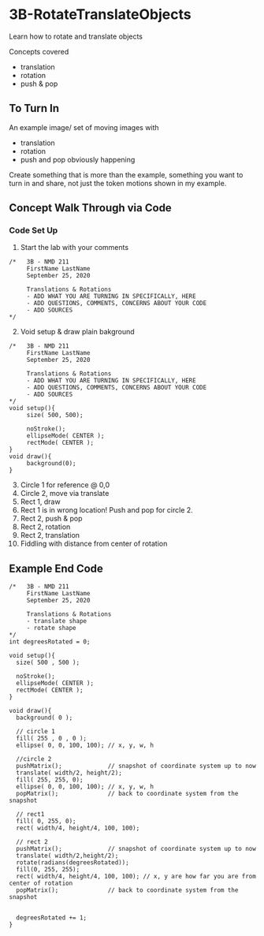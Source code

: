 # 3B-RotateTranslateObjects
Learn how to rotate and translate objects

Concepts covered
- translation
- rotation
- push & pop

## To Turn In
An example image/ set of moving images with
- translation
- rotation
- push and pop obviously happening

Create something that is more than the example, something you want to turn in and share, not just the token motions shown in my example. 
## Concept Walk Through via Code
### Code Set Up
1. Start the lab with your comments
```processing
/*   3B - NMD 211 
     FirstName LastName
     September 25, 2020
     
     Translations & Rotations
     - ADD WHAT YOU ARE TURNING IN SPECIFICALLY, HERE
     - ADD QUESTIONS, COMMENTS, CONCERNS ABOUT YOUR CODE
     - ADD SOURCES
*/
```
2. Void setup & draw plain bakground
```processing
/*   3B - NMD 211 
     FirstName LastName
     September 25, 2020
     
     Translations & Rotations
     - ADD WHAT YOU ARE TURNING IN SPECIFICALLY, HERE
     - ADD QUESTIONS, COMMENTS, CONCERNS ABOUT YOUR CODE
     - ADD SOURCES
*/
void setup(){
     size( 500, 500);
     
     noStroke();
     ellipseMode( CENTER );
     rectMode( CENTER );
}
void draw(){
     background(0);
}
```
3. Circle 1 for reference @ 0,0
4. Circle 2, move via translate
5. Rect 1, draw
6. Rect 1 is in wrong location! Push and pop for circle 2.
7. Rect 2, push & pop
8. Rect 2, rotation
9. Rect 2, translation
10. Fiddling with distance from center of rotation
## Example End Code
```processing
/*   3B - NMD 211 
     FirstName LastName
     September 25, 2020
     
     Translations & Rotations
     - translate shape
     - rotate shape
*/
int degreesRotated = 0;

void setup(){
  size( 500 , 500 );
  
  noStroke();
  ellipseMode( CENTER );
  rectMode( CENTER );
}

void draw(){
  background( 0 );
  
  // circle 1
  fill( 255 , 0 , 0 );
  ellipse( 0, 0, 100, 100); // x, y, w, h
  
  //circle 2
  pushMatrix();             // snapshot of coordinate system up to now
  translate( width/2, height/2);
  fill( 255, 255, 0);
  ellipse( 0, 0, 100, 100); // x, y, w, h
  popMatrix();              // back to coordinate system from the snapshot
  
  // rect1
  fill( 0, 255, 0);
  rect( width/4, height/4, 100, 100);
  
  // rect 2
  pushMatrix();             // snapshot of coordinate system up to now
  translate( width/2,height/2);
  rotate(radians(degreesRotated));
  fill(0, 255, 255);
  rect( width/4, height/4, 100, 100); // x, y are how far you are from center of rotation
  popMatrix();              // back to coordinate system from the snapshot


  degreesRotated += 1;
}
```
